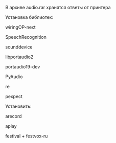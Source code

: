 В архиве audio.rar хранятся ответы от принтера

Установка библиотек:

wiringOP-next

SpeechRecognition

sounddevice

libportaudio2

portaudio19-dev

PyAudio

re

pexpect


Установить:

arecord

aplay

festival + festvox-ru
